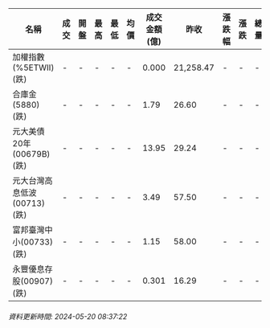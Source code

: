 | 名稱 | 成交 | 開盤 | 最高 | 最低 | 均價 | 成交金額(億) | 昨收 | 漲跌幅 | 漲跌 | 總量 | 昨量 | 振幅 |
| -------- | -------- | -------- | -------- |-------- | -------- | -------- |-------- |-------- |-------- | -------- | -------- |-------- |
|加權指數(%5ETWII) (跌)|-|-|-|-|-|0.000|21,258.47|-|-|-|-|0.00%|
|合庫金(5880) (跌)|-|-|-|-|-|1.79|26.60|-|-|-|-|0.00%|
|元大美債20年(00679B) (跌)|-|-|-|-|-|13.95|29.24|-|-|-|-|0.00%|
|元大台灣高息低波(00713) (跌)|-|-|-|-|-|3.49|57.50|-|-|-|-|0.00%|
|富邦臺灣中小(00733) (跌)|-|-|-|-|-|1.15|58.00|-|-|-|-|0.00%|
|永豐優息存股(00907) (跌)|-|-|-|-|-|0.301|16.29|-|-|-|-|0.00%|
###### 資料更新時間: 2024-05-20 08:37:22